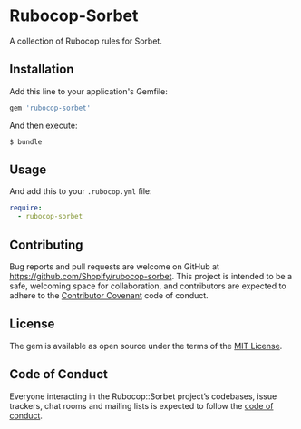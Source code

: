 # Rubocop-Sorbet

A collection of Rubocop rules for Sorbet.

## Installation

Add this line to your application's Gemfile:

```ruby
gem 'rubocop-sorbet'
```

And then execute:

    $ bundle

## Usage

And add this to your `.rubocop.yml` file:

```yaml
require:
  - rubocop-sorbet
```

## Contributing

Bug reports and pull requests are welcome on GitHub at https://github.com/Shopify/rubocop-sorbet. This project is intended to be a safe, welcoming space for collaboration, and contributors are expected to adhere to the [Contributor Covenant](http://contributor-covenant.org) code of conduct.

## License

The gem is available as open source under the terms of the [MIT License](https://opensource.org/licenses/MIT).

## Code of Conduct

Everyone interacting in the Rubocop::Sorbet project’s codebases, issue trackers, chat rooms and mailing lists is expected to follow the [code of conduct](https://github.com/Shopify/rubocop-sorbet/blob/master/CODE_OF_CONDUCT.md).
